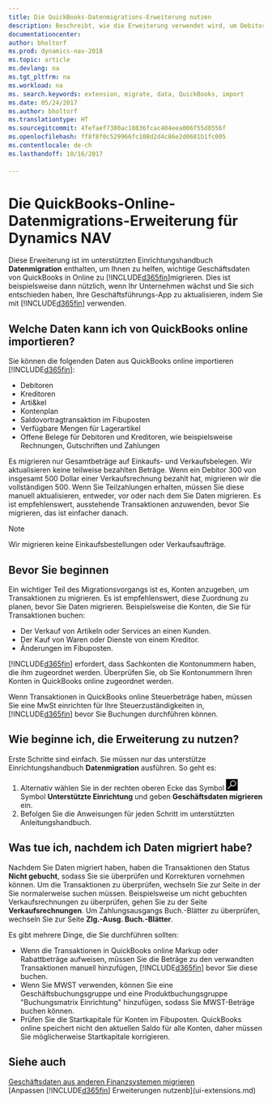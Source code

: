 ```yaml
---
title: Die QuickBooks-Datenmigrations-Erweiterung nutzen
description: Beschreibt, wie die Erweiterung verwendet wird, um Debitoren, Kreditoren, Artikel und Konten aus QuickBooks-Online auf Dynamics NAV zu migrieren
documentationcenter: 
author: bholtorf
ms.prod: dynamics-nav-2018
ms.topic: article
ms.devlang: na
ms.tgt_pltfrm: na
ms.workload: na
ms. search.keywords: extension, migrate, data, QuickBooks, import
ms.date: 05/24/2017
ms.author: bholtorf
ms.translationtype: HT
ms.sourcegitcommit: 4fefaef7380ac10836fcac404eea006f55d8556f
ms.openlocfilehash: ff8f8f0c529966fc108d2d4c86e2d0681b1fc005
ms.contentlocale: de-ch
ms.lasthandoff: 10/16/2017

---
```


# <a name="the-quickbooks-online-data-migration-extension-for-dynamics-nav"></a>Die QuickBooks-Online-Datenmigrations-Erweiterung für Dynamics NAV
Diese Erweiterung ist im unterstützten Einrichtungshandbuch **Datenmigration** enthalten, um Ihnen zu helfen, wichtige Geschäftsdaten von QuickBooks in Online zu [!INCLUDE[d365fin](includes/d365fin_md.md)]migrieren. Dies ist beispielsweise dann nützlich, wenn Ihr Unternehmen wächst und Sie sich entschieden haben, Ihre Geschäftsführungs-App zu aktualisieren, indem Sie mit [!INCLUDE[d365fin](includes/d365fin_md.md)]  verwenden.

## <a name="what-data-can-i-import-from-quickbooks-online"></a>Welche Daten kann ich von QuickBooks online importieren?
Sie können die folgenden Daten aus QuickBooks online importieren [!INCLUDE[d365fin](includes/d365fin_md.md)]:  

* Debitoren
* Kreditoren
* Arti&kel
* Kontenplan 
* Saldovortragtransaktion im Fibuposten
* Verfügbare Mengen für Lagerartikel
* Offene Belege für Debitoren und Kreditoren, wie beispielsweise Rechnungen, Gutschriften und Zahlungen

Es migrieren nur Gesamtbeträge auf Einkaufs- und Verkaufsbelegen. Wir aktualisieren keine teilweise bezahlten Beträge. Wenn ein Debitor 300 von insgesamt 500 Dollar einer Verkaufsrechnung bezahlt hat, migrieren wir die vollständigen 500. Wenn Sie Teilzahlungen erhalten, müssen Sie diese manuell aktualisieren, entweder, vor oder nach dem Sie Daten migrieren. Es ist empfehlenswert, ausstehende Transaktionen anzuwenden, bevor Sie migrieren, das ist einfacher danach.

> [!NOTE]  
>   Wir migrieren keine Einkaufsbestellungen oder Verkaufsaufträge.

## <a name="before-you-start"></a>Bevor Sie beginnen
Ein wichtiger Teil des Migrationsvorgangs ist es, Konten anzugeben, um Transaktionen zu migrieren. Es ist empfehlenswert, diese Zuordnung zu planen, bevor Sie Daten migrieren. Beispielsweise die Konten, die Sie für Transaktionen buchen:  
  
* Der Verkauf von Artikeln oder Services an einen Kunden.
* Der Kauf von Waren oder Dienste von einem Kreditor.  
* Änderungen im Fibuposten.  

[!INCLUDE[d365fin](includes/d365fin_md.md)] erfordert, dass Sachkonten die Kontonummern haben, die ihm zugeordnet werden. Überprüfen Sie, ob Sie Kontonummern Ihren Konten in QuickBooks online zugeordnet werden.

Wenn Transaktionen in QuickBooks online Steuerbeträge haben, müssen Sie eine MwSt einrichten für Ihre Steuerzuständigkeiten in, [!INCLUDE[d365fin](includes/d365fin_md.md)] bevor Sie Buchungen durchführen können.

## <a name="how-do-i-start-using-the-extension"></a>Wie beginne ich, die Erweiterung zu nutzen?
Erste Schritte sind einfach. Sie müssen nur das unterstütze Einrichtungshandbuch **Datenmigration** ausführen. So geht es:

1. Alternativ wählen Sie in der rechten oberen Ecke das Symbol ![Nach Seite oder Bericht suchen](media/ui-search/search_small.png "") Symbol **Unterstützte Einrichtung** und geben **Geschäftsdaten migrieren** ein.
2. Befolgen Sie die Anweisungen für jeden Schritt im unterstützten Anleitungshandbuch.

## <a name="what-do-i-do-after-i-migrate-data"></a>Was tue ich, nachdem ich Daten migriert habe?
Nachdem Sie Daten migriert haben, haben die Transaktionen den Status **Nicht gebucht**, sodass Sie sie überprüfen und Korrekturen vornehmen können. Um die Transaktionen zu überprüfen, wechseln Sie zur Seite in der Sie normalerweise suchen müssen. Beispielsweise um nicht gebuchten Verkaufsrechnungen zu überprüfen, gehen Sie zu der Seite **Verkaufsrechnungen**. Um Zahlungsausgangs Buch.-Blätter zu überprüfen, wechseln Sie zur Seite **Zlg.-Ausg. Buch.-Blätter**.   

Es gibt mehrere Dinge, die Sie durchführen sollten:

* Wenn die Transaktionen in QuickBooks online Markup oder Rabattbeträge aufweisen, müssen Sie die Beträge zu den verwandten Transaktionen manuell hinzufügen, [!INCLUDE[d365fin](includes/d365fin_md.md)] bevor Sie diese buchen.
* Wenn Sie MWST verwenden, können Sie eine Geschäftsbuchungsgruppe und eine Produktbuchungsgruppe "Buchungsmatrix Einrichtung" hinzufügen, sodass Sie MWST-Beträge buchen können.
* Prüfen Sie die Startkapitale für Konten im Fibuposten. QuickBooks online speichert nicht den aktuellen Saldo für alle Konten, daher müssen Sie möglicherweise Startkapitale korrigieren.

## <a name="see-also"></a>Siehe auch
[Geschäftsdaten aus anderen Finanzsystemen migrieren](upload-data.md)  
[Anpassen [!INCLUDE[d365fin](includes/d365fin_md.md)] Erweiterungen nutzenb](ui-extensions.md)  

